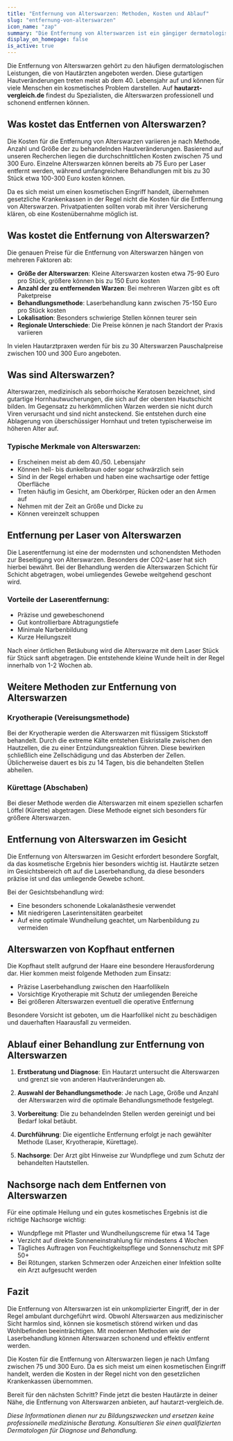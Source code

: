 ```yaml
---
title: "Entfernung von Alterswarzen: Methoden, Kosten und Ablauf"
slug: "entfernung-von-alterswarzen"
icon_name: "zap"
summary: "Die Entfernung von Alterswarzen ist ein gängiger dermatologischer Eingriff, der mit verschiedenen Methoden wie Laser oder Kryotherapie durchgeführt werden kann."
display_on_homepage: false
is_active: true
---
```


Die Entfernung von Alterswarzen gehört zu den häufigen dermatologischen Leistungen, die von Hautärzten angeboten werden. Diese gutartigen Hautveränderungen treten meist ab dem 40. Lebensjahr auf und können für viele Menschen ein kosmetisches Problem darstellen. Auf **hautarzt-vergleich.de** findest du Spezialisten, die Alterswarzen professionell und schonend entfernen können.

## Was kostet das Entfernen von Alterswarzen?

Die Kosten für die Entfernung von Alterswarzen variieren je nach Methode, Anzahl und Größe der zu behandelnden Hautveränderungen. Basierend auf unseren Recherchen liegen die durchschnittlichen Kosten zwischen 75 und 300 Euro. Einzelne Alterswarzen können bereits ab 75 Euro per Laser entfernt werden, während umfangreichere Behandlungen mit bis zu 30 Stück etwa 100-300 Euro kosten können.

Da es sich meist um einen kosmetischen Eingriff handelt, übernehmen gesetzliche Krankenkassen in der Regel nicht die Kosten für die Entfernung von Alterswarzen. Privatpatienten sollten vorab mit ihrer Versicherung klären, ob eine Kostenübernahme möglich ist.

## Was kostet die Entfernung von Alterswarzen?

Die genauen Preise für die Entfernung von Alterswarzen hängen von mehreren Faktoren ab:

- **Größe der Alterswarzen**: Kleine Alterswarzen kosten etwa 75-90 Euro pro Stück, größere können bis zu 150 Euro kosten
- **Anzahl der zu entfernenden Warzen**: Bei mehreren Warzen gibt es oft Paketpreise
- **Behandlungsmethode**: Laserbehandlung kann zwischen 75-150 Euro pro Stück kosten
- **Lokalisation**: Besonders schwierige Stellen können teurer sein
- **Regionale Unterschiede**: Die Preise können je nach Standort der Praxis variieren

In vielen Hautarztpraxen werden für bis zu 30 Alterswarzen Pauschalpreise zwischen 100 und 300 Euro angeboten.

## Was sind Alterswarzen?

Alterswarzen, medizinisch als seborrhoische Keratosen bezeichnet, sind gutartige Hornhautwucherungen, die sich auf der obersten Hautschicht bilden. Im Gegensatz zu herkömmlichen Warzen werden sie nicht durch Viren verursacht und sind nicht ansteckend. Sie entstehen durch eine Ablagerung von überschüssiger Hornhaut und treten typischerweise im höheren Alter auf.

### Typische Merkmale von Alterswarzen:

- Erscheinen meist ab dem 40./50. Lebensjahr
- Können hell- bis dunkelbraun oder sogar schwärzlich sein
- Sind in der Regel erhaben und haben eine wachsartige oder fettige Oberfläche
- Treten häufig im Gesicht, am Oberkörper, Rücken oder an den Armen auf
- Nehmen mit der Zeit an Größe und Dicke zu
- Können vereinzelt schuppen

## Entfernung per Laser von Alterswarzen

Die Laserentfernung ist eine der modernsten und schonendsten Methoden zur Beseitigung von Alterswarzen. Besonders der CO2-Laser hat sich hierbei bewährt. Bei der Behandlung werden die Alterswarzen Schicht für Schicht abgetragen, wobei umliegendes Gewebe weitgehend geschont wird.

### Vorteile der Laserentfernung:
- Präzise und gewebeschonend
- Gut kontrollierbare Abtragungstiefe
- Minimale Narbenbildung
- Kurze Heilungszeit

Nach einer örtlichen Betäubung wird die Alterswarze mit dem Laser Stück für Stück sanft abgetragen. Die entstehende kleine Wunde heilt in der Regel innerhalb von 1-2 Wochen ab.

## Weitere Methoden zur Entfernung von Alterswarzen

### Kryotherapie (Vereisungsmethode)

Bei der Kryotherapie werden die Alterswarzen mit flüssigem Stickstoff behandelt. Durch die extreme Kälte entstehen Eiskristalle zwischen den Hautzellen, die zu einer Entzündungsreaktion führen. Diese bewirken schließlich eine Zellschädigung und das Absterben der Zellen. Üblicherweise dauert es bis zu 14 Tagen, bis die behandelten Stellen abheilen.

### Kürettage (Abschaben)

Bei dieser Methode werden die Alterswarzen mit einem speziellen scharfen Löffel (Kürette) abgetragen. Diese Methode eignet sich besonders für größere Alterswarzen.

## Entfernung von Alterswarzen im Gesicht

Die Entfernung von Alterswarzen im Gesicht erfordert besondere Sorgfalt, da das kosmetische Ergebnis hier besonders wichtig ist. Hautärzte setzen im Gesichtsbereich oft auf die Laserbehandlung, da diese besonders präzise ist und das umliegende Gewebe schont.

Bei der Gesichtsbehandlung wird:
- Eine besonders schonende Lokalanästhesie verwendet
- Mit niedrigeren Laserintensitäten gearbeitet
- Auf eine optimale Wundheilung geachtet, um Narbenbildung zu vermeiden

## Alterswarzen von Kopfhaut entfernen

Die Kopfhaut stellt aufgrund der Haare eine besondere Herausforderung dar. Hier kommen meist folgende Methoden zum Einsatz:
- Präzise Laserbehandlung zwischen den Haarfollikeln
- Vorsichtige Kryotherapie mit Schutz der umliegenden Bereiche
- Bei größeren Alterswarzen eventuell die operative Entfernung

Besondere Vorsicht ist geboten, um die Haarfollikel nicht zu beschädigen und dauerhaften Haarausfall zu vermeiden.

## Ablauf einer Behandlung zur Entfernung von Alterswarzen

1. **Erstberatung und Diagnose**: Ein Hautarzt untersucht die Alterswarzen und grenzt sie von anderen Hautveränderungen ab.

2. **Auswahl der Behandlungsmethode**: Je nach Lage, Größe und Anzahl der Alterswarzen wird die optimale Behandlungsmethode festgelegt.

3. **Vorbereitung**: Die zu behandelnden Stellen werden gereinigt und bei Bedarf lokal betäubt.

4. **Durchführung**: Die eigentliche Entfernung erfolgt je nach gewählter Methode (Laser, Kryotherapie, Kürettage).

5. **Nachsorge**: Der Arzt gibt Hinweise zur Wundpflege und zum Schutz der behandelten Hautstellen.

## Nachsorge nach dem Entfernen von Alterswarzen

Für eine optimale Heilung und ein gutes kosmetisches Ergebnis ist die richtige Nachsorge wichtig:

- Wundpflege mit Pflaster und Wundheilungscreme für etwa 14 Tage
- Verzicht auf direkte Sonneneinstrahlung für mindestens 4 Wochen
- Tägliches Auftragen von Feuchtigkeitspflege und Sonnenschutz mit SPF 50+
- Bei Rötungen, starken Schmerzen oder Anzeichen einer Infektion sollte ein Arzt aufgesucht werden

## Fazit

Die Entfernung von Alterswarzen ist ein unkomplizierter Eingriff, der in der Regel ambulant durchgeführt wird. Obwohl Alterswarzen aus medizinischer Sicht harmlos sind, können sie kosmetisch störend wirken und das Wohlbefinden beeinträchtigen. Mit modernen Methoden wie der Laserbehandlung können Alterswarzen schonend und effektiv entfernt werden.

Die Kosten für die Entfernung von Alterswarzen liegen je nach Umfang zwischen 75 und 300 Euro. Da es sich meist um einen kosmetischen Eingriff handelt, werden die Kosten in der Regel nicht von den gesetzlichen Krankenkassen übernommen.

Bereit für den nächsten Schritt? Finde jetzt die besten Hautärzte in deiner Nähe, die Entfernung von Alterswarzen anbieten, auf hautarzt-vergleich.de.

*Diese Informationen dienen nur zu Bildungszwecken und ersetzen keine professionelle medizinische Beratung. Konsultieren Sie einen qualifizierten Dermatologen für Diagnose und Behandlung.*

